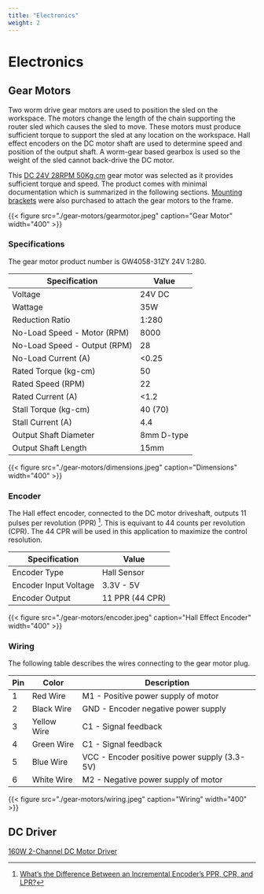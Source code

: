 ```yaml
---
title: "Electronics"
weight: 2
---
```


# Electronics

## Gear Motors

Two worm drive gear motors are used to position the sled on the workspace. The motors change the length of the chain supporting the router sled which causes the sled to move. These motors must produce sufficient torque to support the sled at any location on the workspace. Hall effect encoders on the DC motor shaft are used to determine speed and position of the output shaft. A worm-gear based gearbox is used so the weight of the sled cannot back-drive the DC motor.

This [DC 24V 28RPM 50Kg.cm](https://www.amazon.com/uxcell-50Kg-cm-Self-Locking-Encoder-Reduction/dp/B0788CTS4V) gear motor was selected as it provides sufficient torque and speed. The product comes with minimal documentation which is summarized in the following sections. [Mounting brackets](https://www.amazon.com/gp/product/B073NZ81M9/) were also purchased to attach the gear motors to the frame.

{{< figure src="./gear-motors/gearmotor.jpeg" caption="Gear Motor" width="400" >}}


### Specifications

The gear motor product number is GW4058-31ZY 24V 1:280.

| Specification                 | Value         |
|-------------------------------|---------------|
| Voltage                       | 24V DC        |
| Wattage                       | 35W           |
| Reduction Ratio               | 1:280         |
| No-Load Speed - Motor (RPM)   | 8000          |
| No-Load Speed - Output (RPM)  | 28            |
| No-Load Current (A)           | <0.25         |
| Rated Torque (kg-cm)          | 50            |
| Rated Speed (RPM)             | 22            |
| Rated Current (A)             | <1.2          |
| Stall Torque (kg-cm)          | 40 (70)       |
| Stall Current (A)             | 4.4           |
| Output Shaft Diameter         | 8mm D-type    |
| Output Shaft Length           | 15mm          |

{{< figure src="./gear-motors/dimensions.jpeg" caption="Dimensions" width="400" >}}

### Encoder

The Hall effect encoder, connected to the DC motor driveshaft, outputs 11 pulses per revolution (PPR) [^1]. This is equivant to 44 counts per revolution (CPR). The 44 CPR will be used in this application to maximize the control resolution.

| Specification                 | Value           |
|-------------------------------|-----------------|
| Encoder Type                  | Hall Sensor     |
| Encoder Input Voltage         | 3.3V - 5V       |
| Encoder Output                | 11 PPR (44 CPR) |
 
{{< figure src="./gear-motors/encoder.jpeg" caption="Hall Effect Encoder" width="400" >}}

[^1]: [What’s the Difference Between an Incremental Encoder’s PPR, CPR, and LPR?](https://www.cuidevices.com/blog/what-is-encoder-ppr-cpr-and-lpr)

### Wiring

The following table describes the wires connecting to the gear motor plug.

| Pin | Color         | Description                                   |
|-----|-------------- |---------------------------------------------- |
|  1  | Red Wire      | M1 - Positive power supply of motor           |
|  2  | Black Wire    | GND - Encoder negative power supply           |
|  3  | Yellow Wire   | C1 - Signal feedback                          |   
|  4  | Green Wire    | C1 - Signal feedback                          |   
|  5  | Blue Wire     | VCC - Encoder positive power supply (3.3-5V)  |
|  6  | White Wire    | M2 - Negative power supply of motor           |
 
{{< figure src="./gear-motors/wiring.jpeg" caption="Wiring" width="400" >}}


## DC Driver

[160W 2-Channel DC Motor Driver](https://www.droking.com/160W-2-Channel-DC-Motor-Driver-Module-Positive-Negative-PWM-Speed-Regulation-Optocoupler-Isolation-Dual-H-bridge-Motor-Controller)